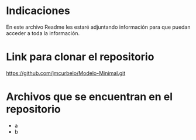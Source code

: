 # Indicaciones
En este archivo Readme les estaré adjuntando información para que puedan acceder a toda la información.

# Link para clonar el repositorio
https://github.com/jmcurbelo/Modelo-Minimal.git

# Archivos que se encuentran en el repositorio
- a
- b 
